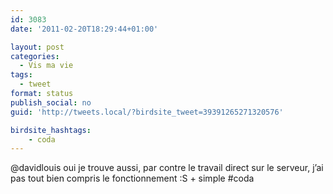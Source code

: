 ```yaml
---
id: 3083
date: '2011-02-20T18:29:44+01:00'

layout: post
categories:
  - Vis ma vie
tags:
  - tweet
format: status
publish_social: no
guid: 'http://tweets.local/?birdsite_tweet=39391265271320576'

birdsite_hashtags:
    - coda
---
```


@davidlouis oui je trouve aussi, par contre le travail direct sur le serveur, j’ai pas tout bien compris le fonctionnement :S + simple #coda